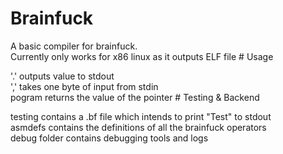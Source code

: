 # Brainfuck
<p>A basic compiler for brainfuck.
<br>Currently only works for x86 linux as it outputs ELF file
# Usage
<p>'.' outputs value to stdout
<br>',' takes one byte of input from stdin
<br>pogram returns the value of the pointer
# Testing & Backend
<p>testing contains a .bf file which intends to print "Test" to stdout
<br>asmdefs contains the definitions of all the brainfuck operators
<br>debug folder contains debugging tools and logs
